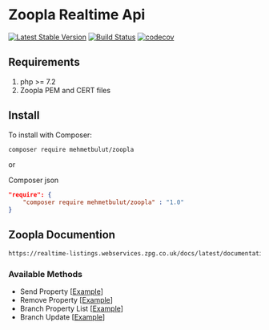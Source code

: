# Zoopla Realtime Api

[![Latest Stable Version](https://img.shields.io/packagist/v/mehmetbulut/zoopla.svg?style=flat-square)](https://packagist.org/packages/mehmetbulut/zoopla)
[![Build Status](https://travis-ci.org/mehmetbltt23/zoopla.svg?branch=main&style=flat-square)](https://travis-ci.org/mehmetbltt23/zoopla)
[![codecov](https://codecov.io/gh/mehmetbltt23/zoopla/branch/main/graph/badge.svg?token=HA1OF3A3WQ&style=flat-square)](https://codecov.io/gh/mehmetbltt23/zoopla)

## Requirements
1. php >= 7.2
2. Zoopla PEM and CERT files

## Install 

To install with Composer:

```sh
composer require mehmetbulut/zoopla
```

or 

Composer json
```json
"require": {
	"composer require mehmetbulut/zoopla" : "1.0"
}
```

## Zoopla Documention

```sh
https://realtime-listings.webservices.zpg.co.uk/docs/latest/documentation.html
```

### Available Methods

- Send Property [[Example](https://github.com/mehmetbltt23/zoopla/blob/main/examples/SendProperty.php)]
- Remove Property [[Example](https://github.com/mehmetbltt23/zoopla/blob/main/examples/RemoveProperty.php)]
- Branch Property List [[Example](https://github.com/mehmetbltt23/zoopla/blob/main/examples/BranchPropertyList.php)]
- Branch Update [[Example](https://github.com/mehmetbltt23/zoopla/blob/main/examples/BranchUpdate.php)]